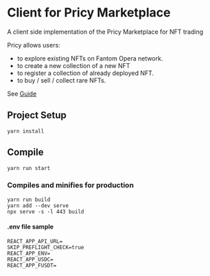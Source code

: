 # Client for Pricy Marketplace

A client side implementation of the Pricy Marketplace for NFT trading

Pricy allows users: 
- to explore existing NFTs on Fantom Opera network.
- to create a new collection of a new NFT
- to register a collection of already deployed NFT.
- to buy / sell / collect rare NFTs.

See [Guide](https://docs.fantom.foundation/tutorials/collection-and-bundle-guide-on-artion)

## Project Setup
```
yarn install
```

## Compile
```
yarn run start
```

### Compiles and minifies for production
```
yarn run build
yarn add --dev serve
npx serve -s -l 443 build
```

#### .env file sample
```
REACT_APP_API_URL=
SKIP_PREFLIGHT_CHECK=true
REACT_APP_ENV=
REACT_APP_USDC=
REACT_APP_FUSDT=
```
